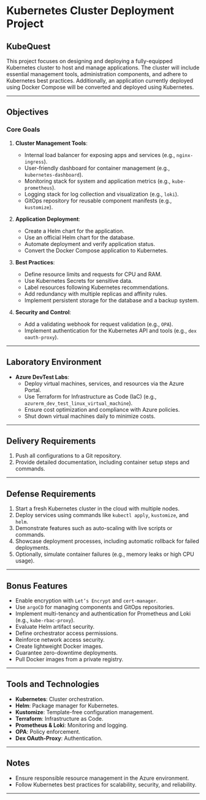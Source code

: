 # Kubernetes Cluster Deployment Project

## KubeQuest

This project focuses on designing and deploying a fully-equipped Kubernetes cluster to host and manage applications. The cluster will include essential management tools, administration components, and adhere to Kubernetes best practices. Additionally, an application currently deployed using Docker Compose will be converted and deployed using Kubernetes.

---

## Objectives

### Core Goals
1. **Cluster Management Tools**:
    - Internal load balancer for exposing apps and services (e.g., `nginx-ingress`).
    - User-friendly dashboard for container management (e.g., `kubernetes-dashboard`).
    - Monitoring stack for system and application metrics (e.g., `kube-prometheus`).
    - Logging stack for log collection and visualization (e.g., `loki`).
    - GitOps repository for reusable component manifests (e.g., `kustomize`).

2. **Application Deployment**:
    - Create a Helm chart for the application.
    - Use an official Helm chart for the database.
    - Automate deployment and verify application status.
    - Convert the Docker Compose application to Kubernetes.

3. **Best Practices**:
    - Define resource limits and requests for CPU and RAM.
    - Use Kubernetes Secrets for sensitive data.
    - Label resources following Kubernetes recommendations.
    - Add redundancy with multiple replicas and affinity rules.
    - Implement persistent storage for the database and a backup system.

4. **Security and Control**:
    - Add a validating webhook for request validation (e.g., `OPA`).
    - Implement authentication for the Kubernetes API and tools (e.g., `dex oauth-proxy`).

---

## Laboratory Environment

- **Azure DevTest Labs**:
  - Deploy virtual machines, services, and resources via the Azure Portal.
  - Use Terraform for Infrastructure as Code (IaC) (e.g., `azurerm_dev_test_linux_virtual_machine`).
  - Ensure cost optimization and compliance with Azure policies.
  - Shut down virtual machines daily to minimize costs.

---

## Delivery Requirements

1. Push all configurations to a Git repository.
2. Provide detailed documentation, including container setup steps and commands.

---

## Defense Requirements

1. Start a fresh Kubernetes cluster in the cloud with multiple nodes.
2. Deploy services using commands like `kubectl apply`, `kustomize`, and `helm`.
3. Demonstrate features such as auto-scaling with live scripts or commands.
4. Showcase deployment processes, including automatic rollback for failed deployments.
5. Optionally, simulate container failures (e.g., memory leaks or high CPU usage).

---

## Bonus Features

- Enable encryption with `Let’s Encrypt` and `cert-manager`.
- Use `argoCD` for managing components and GitOps repositories.
- Implement multi-tenancy and authentication for Prometheus and Loki (e.g., `kube-rbac-proxy`).
- Evaluate Helm artifact security.
- Define orchestrator access permissions.
- Reinforce network access security.
- Create lightweight Docker images.
- Guarantee zero-downtime deployments.
- Pull Docker images from a private registry.

---

## Tools and Technologies

- **Kubernetes**: Cluster orchestration.
- **Helm**: Package manager for Kubernetes.
- **Kustomize**: Template-free configuration management.
- **Terraform**: Infrastructure as Code.
- **Prometheus & Loki**: Monitoring and logging.
- **OPA**: Policy enforcement.
- **Dex OAuth-Proxy**: Authentication.

---

## Notes

- Ensure responsible resource management in the Azure environment.
- Follow Kubernetes best practices for scalability, security, and reliability.

---  